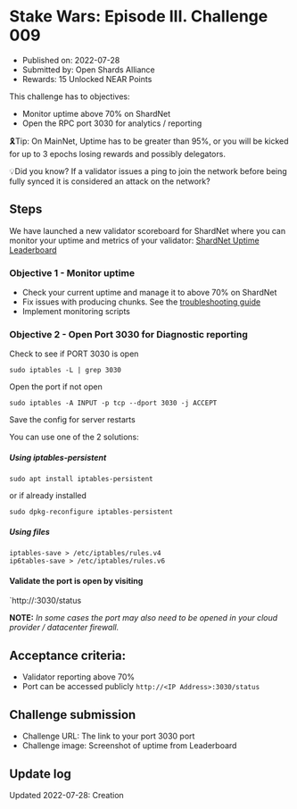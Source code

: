# Stake Wars: Episode III. Challenge 009
* Published on: 2022-07-28
* Submitted by: Open Shards Alliance
* Rewards: 15 Unlocked NEAR Points

This challenge has to objectives:
* Monitor uptime above 70% on ShardNet
* Open the RPC port 3030 for analytics / reporting

🎗️Tip: On MainNet, Uptime has to be greater than 95%, or you will be kicked for up to 3 epochs losing rewards and possibly delegators.

💡Did you know? If a validator issues a ping to join the network before being fully synced it is considered an attack on the network?

## Steps

We have launched a new validator scoreboard for ShardNet where you can monitor your uptime and metrics of your validator: [ShardNet Uptime Leaderboard](https://openshards.io/shardnet-uptime-scoreboard/)

### Objective 1 - Monitor uptime

* Check your current uptime and manage it to above 70% on ShardNet
* Fix issues with producing chunks.
See the [troubleshooting guide](https://github.com/near/stakewars-iii/blob/main/challenges/troubleshooting.md)
* Implement monitoring scripts 

### Objective 2 - Open Port 3030 for Diagnostic reporting

Check to see if PORT 3030 is open
```
sudo iptables -L | grep 3030
```
Open the port if not open
```
sudo iptables -A INPUT -p tcp --dport 3030 -j ACCEPT
```
Save the config for server restarts

You can use one of the 2 solutions:
##### Using iptables-persistent
```
sudo apt install iptables-persistent
```
or if already installed
```
sudo dpkg-reconfigure iptables-persistent
```

##### Using files
```
iptables-save > /etc/iptables/rules.v4
ip6tables-save > /etc/iptables/rules.v6
```

#### Validate the port is open by visiting
`http://<YOUR IP>:3030/status

**NOTE:** _In some cases the port may also need to be opened in your cloud provider / datacenter firewall._

## Acceptance criteria:

* Validator reporting above 70%
* Port can be accessed publicly `http://<IP Address>:3030/status`

## Challenge submission

* Challenge URL: The link to your port 3030 port
* Challenge image: Screenshot of uptime from Leaderboard

## Update log

Updated 2022-07-28: Creation
